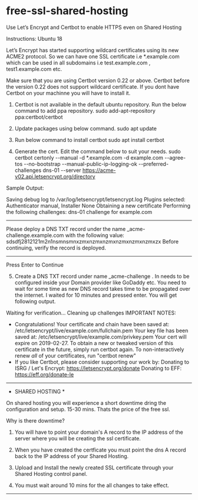 # free-ssl-shared-hosting
Use Let’s Encrypt and Certbot to enable HTTPS even on Shared Hosting

Instructions: Ubuntu 18

Let’s Encrypt has started supporting wildcard certificates using its new ACME2 protocol. So we can have one SSL certificate i.e *.example.com which can be used in all subdomains i.e test.example.com , test1.example.com etc.

Make sure that you are using Certbot version 0.22 or above. Certbot before the version 0.22 does not support wildcard certificate. If you dont have Certbot on your machinne you will have to install it.


1. Certbot is not available in the default ubuntu repository. Run the below command to add ppa repository.
sudo add-apt-repository ppa:certbot/certbot

2. Update packages using below command.
sudo apt update

3. Run below command to install certbot
sudo apt install certbot

4. Generate the cert. Edit the command below to suit your needs.
sudo certbot certonly --manual -d *.example.com -d example.com --agree-tos --no-bootstrap --manual-public-ip-logging-ok --preferred-challenges dns-01 --server https://acme-v02.api.letsencrypt.org/directory

Sample Output:

Saving debug log to /var/log/letsencrypt/letsencrypt.log
Plugins selected: Authenticator manual, Installer None
Obtaining a new certificate
Performing the following challenges:
dns-01 challenge for example.com
- - - - - - - - - - - - - - - - - - - - - - - - - - - - - - - - - - - - - - - -
Please deploy a DNS TXT record under the name
_acme-challenge.example.com with the following value:
sdsdfj2812121m2n1nsmnsmnxzmxnzmxnzmxnzmxnzmxnzmxzx
Before continuing, verify the record is deployed.
- - - - - - - - - - - - - - - - - - - - - - - - - - - - - - - - - - 
Press Enter to Continue

5. Create a DNS TXT record under name _acme-challenge . In needs to be configured inside your Domain provider like GoDaddy etc.
You need to wait for some time as new DNS record takes time to be propagated over the internet. I waited for 10 minutes and pressed enter. You will get following output.

Waiting for verification...
Cleaning up challenges
IMPORTANT NOTES:
- Congratulations! Your certificate and chain have been saved at:
/etc/letsencrypt/live/example.com/fullchain.pem
Your key file has been saved at:
/etc/letsencrypt/live/example.com/privkey.pem
Your cert will expire on 2019-02-27. To obtain a new or tweaked
version of this certificate in the future, simply run certbot
again. To non-interactively renew *all* of your certificates, run
"certbot renew"
- If you like Certbot, please consider supporting our work by:
Donating to ISRG / Let's Encrypt:   https://letsencrypt.org/donate
Donating to EFF:                    https://eff.org/donate-le

----------------------------------------------------------------------

* SHARED HOSTING *

On shared hosting you will experience a short downtime dring the configuration and setup. 15-30 mins. Thats the price of the free ssl.

Why is there downtime?

1. You will have to point your domain's A record to the IP address of the server where you will be creating the ssl certificate.

2. When you have created the certficate you must point the dns A record back to the IP address of your Shared Hosting.

3. Upload and Install the newly created SSL certificate through your Shared Hosting control panel.

4. You must wait around 10 mins for the all changes to take effect.

-----------------------------------------------------------------------
